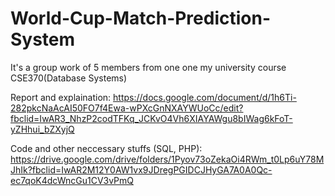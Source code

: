 # World-Cup-Match-Prediction-System

It's a group work of 5 members from one one my university course CSE370(Database Systems)

Report and explaination: https://docs.google.com/document/d/1h6Ti-282pkcNaAcAI50FO7f4Ewa-wPXcGnNXAYWUoCc/edit?fbclid=IwAR3_NhzP2codTFKq_JCKvO4Vh6XIAYAWgu8bIWag6kFoT-yZHhui_bZXyjQ

Code and other neccessary stuffs (SQL, PHP): https://drive.google.com/drive/folders/1Pyov73oZekaOi4RWm_t0Lp6uY78MJhIk?fbclid=IwAR2M12Y0AW1vx9JDregPGIDCJHyGA7A0A0Qc-ec7qoK4dcWncGu1CV3vPmQ
